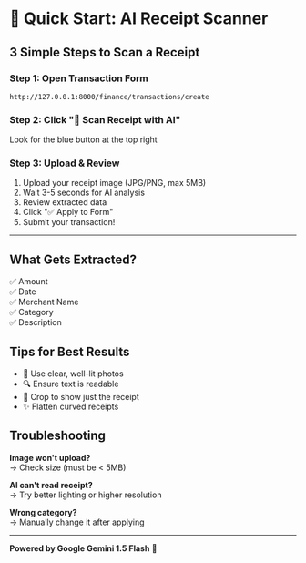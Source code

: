 # 🚀 Quick Start: AI Receipt Scanner

## 3 Simple Steps to Scan a Receipt

### Step 1: Open Transaction Form
```
http://127.0.0.1:8000/finance/transactions/create
```

### Step 2: Click "📸 Scan Receipt with AI"
Look for the blue button at the top right

### Step 3: Upload & Review
1. Upload your receipt image (JPG/PNG, max 5MB)
2. Wait 3-5 seconds for AI analysis
3. Review extracted data
4. Click "✅ Apply to Form"
5. Submit your transaction!

---

## What Gets Extracted?
✅ Amount  
✅ Date  
✅ Merchant Name  
✅ Category  
✅ Description  

## Tips for Best Results
- 📸 Use clear, well-lit photos
- 🔍 Ensure text is readable
- 📱 Crop to show just the receipt
- ✨ Flatten curved receipts

## Troubleshooting
**Image won't upload?**  
→ Check size (must be < 5MB)

**AI can't read receipt?**  
→ Try better lighting or higher resolution

**Wrong category?**  
→ Manually change it after applying

---

**Powered by Google Gemini 1.5 Flash** 🤖
